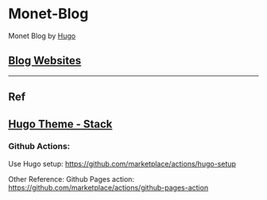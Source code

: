 # Monet-Blog

Monet Blog by [Hugo](https://gohugo.io/)


## [Blog Websites](https://monet.caitou.org)




----------------------------------------------------------------
## Ref

##  [Hugo Theme - Stack](https://docs.stack.jimmycai.com/zh/)

### Github  Actions:
Use Hugo setup: https://github.com/marketplace/actions/hugo-setup


Other Reference:
Github Pages action: https://github.com/marketplace/actions/github-pages-action